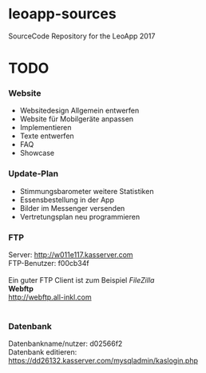 # leoapp-sources
SourceCode Repository for the LeoApp 2017

# TODO

### Website
<ul>
  <li>Websitedesign Allgemein entwerfen</li>
  <li>Website für Mobilgeräte anpassen</li>
  <li>Implementieren</li>
  <li>Texte entwerfen</li>
  <li>FAQ</li>
  <li>Showcase</li>
</ul>

### Update-Plan
<ul>
  <li>Stimmungsbarometer weitere Statistiken</li>
  <li>Essensbestellung in der App</li>
  <li>Bilder im Messenger versenden</li>
  <li>Vertretungsplan neu programmieren</li>
</ul>

### FTP
Server: http://w011e117.kasserver.com<br/>
FTP-Benutzer: f00cb34f<br/>
<br/>
Ein guter FTP Client ist zum Beispiel <i>FileZilla</i>
<br/>
<b>Webftp</b><br/>
http://webftp.all-inkl.com<br/>
<br/>

### Datenbank
Datenbankname/nutzer: d02566f2<br/>
Datenbank editieren: https://dd26132.kasserver.com/mysqladmin/kaslogin.php<br/>
